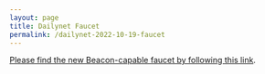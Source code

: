 ```yaml
---
layout: page
title: Dailynet Faucet
permalink: /dailynet-2022-10-19-faucet
---
```


[Please find the new Beacon-capable faucet by following this link](https://faucet.dailynet-2022-10-19.teztnets.xyz).
